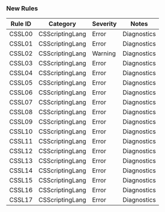 ﻿### New Rules

Rule ID | Category | Severity | Notes
--------|----------|----------|-------
CSSL00  | CSScriptingLang | Error    | Diagnostics
CSSL01  | CSScriptingLang | Error    | Diagnostics
CSSL02  | CSScriptingLang | Warning  | Diagnostics
CSSL03  | CSScriptingLang | Error    | Diagnostics
CSSL04  | CSScriptingLang | Error    | Diagnostics
CSSL05  | CSScriptingLang | Error    | Diagnostics
CSSL06  | CSScriptingLang | Error    | Diagnostics
CSSL07  | CSScriptingLang | Error    | Diagnostics
CSSL08  | CSScriptingLang | Error    | Diagnostics
CSSL09  | CSScriptingLang | Error    | Diagnostics
CSSL10  | CSScriptingLang | Error    | Diagnostics
CSSL11  | CSScriptingLang | Error    | Diagnostics
CSSL12  | CSScriptingLang | Error    | Diagnostics
CSSL13  | CSScriptingLang | Error    | Diagnostics
CSSL14  | CSScriptingLang | Error    | Diagnostics
CSSL15  | CSScriptingLang | Error    | Diagnostics
CSSL16  | CSScriptingLang | Error    | Diagnostics
CSSL17  | CSScriptingLang | Error    | Diagnostics